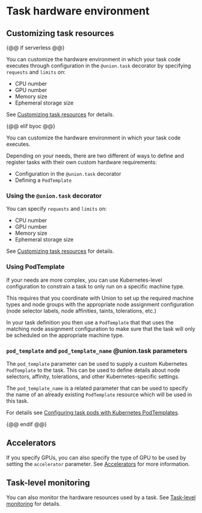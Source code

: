 # Task hardware environment

## Customizing task resources

{@@ if serverless @@}

You can customize the hardware environment in which your task code executes through configuration in the `@union.task` decorator by specifying `requests` and `limits` on:

* CPU number
* GPU number
* Memory size
* Ephemeral storage size

See [Customizing task resources](./customizing-task-resources.md) for details.

{@@ elif byoc @@}

You can customize the hardware environment in which your task code executes.

Depending on your needs, there are two different of ways to define and register tasks with their own custom hardware requirements:

* Configuration in the `@union.task` decorator
* Defining a `PodTemplate`

### Using the `@union.task` decorator

You can specify `requests` and `limits` on:

* CPU number
* GPU number
* Memory size
* Ephemeral storage size

See [Customizing task resources](./customizing-task-resources.md) for details.

### Using PodTemplate

If your needs are more complex, you can use Kubernetes-level configuration to constrain a task to only run on a specific machine type.

This requires that you coordinate with Union to set up the required machine types and node groups with the appropriate node assignment configuration (node selector labels, node affinities, taints, tolerations, etc.)

In your task definition you then use a `PodTemplate` that that uses the matching node assignment configuration to make sure that the task will only be scheduled on the appropriate machine type.

### `pod_template` and `pod_template_name` @union.task parameters

The `pod_template` parameter can be used to supply a custom Kubernetes `PodTemplate` to the task.
This can be used to define details about node selectors, affinity, tolerations, and other Kubernetes-specific settings.

The `pod_template_name` is a related parameter that can be used to specify the name of an already existing `PodTemplate` resource which will be used in this task.

For details see [Configuring task pods with Kubernetes PodTemplates](https://docs.flyte.org/en/latest/deployment/configuration/general.html#deployment-configuration-general).

{@@ endif @@}

## Accelerators

If you specify GPUs, you can also specify the type of GPU to be used by setting the `accelerator` parameter.
See [Accelerators](./accelerators.md) for more information.

## Task-level monitoring

You can also monitor the hardware resources used by a task.
See [Task-level monitoring](./task-level-monitoring.md) for details.
